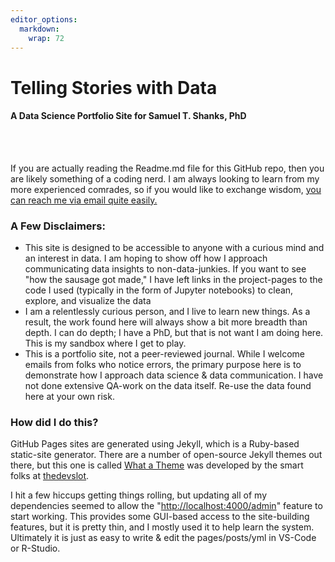```yaml
---
editor_options: 
  markdown: 
    wrap: 72
---
```


# Telling Stories with Data

#### A Data Science Portfolio Site for Samuel T. Shanks, PhD

<br><br>

If you are actually reading the Readme.md file for this GitHub repo,
then you are likely something of a coding nerd. I am always looking to
learn from my more experienced comrades, so if you would like to
exchange wisdom, [you can reach me via email quite
easily.](mailto:sshanks@fastmail.fm)

### A Few Disclaimers:

-   This site is designed to be accessible to anyone with a curious mind
    and an interest in data. I am hoping to show off how I approach
    communicating data insights to non-data-junkies. If you want to see
    "how the sausage got made," I have left links in the project-pages
    to the code I used (typically in the form of Jupyter notebooks) to
    clean, explore, and visualize the data
-   I am a relentlessly curious person, and I live to learn new things.
    As a result, the work found here will always show a bit more breadth
    than depth. I can do depth; I have a PhD, but that is not want I am
    doing here. This is my sandbox where I get to play.
-   This is a portfolio site, not a peer-reviewed journal. While I
    welcome emails from folks who notice errors, the primary purpose
    here is to demonstrate how I approach data science & data
    communication. I have not done extensive QA-work on the data itself.
    Re-use the data found here at your own risk.

### How did I do this?

GitHub Pages sites are generated using Jekyll, which is a Ruby-based
static-site generator. There are a number of open-source Jekyll themes
out there, but this one is called [What a
Theme](https://thedevslot.github.io/WhatATheme/) was developed by the
smart folks at [thedevslot](https://github.com/thedevslot).

I hit a few hiccups getting things rolling, but updating all of my
dependencies seemed to allow the "<http://localhost:4000/admin>" feature
to start working. This provides some GUI-based access to the
site-building features, but it is pretty thin, and I mostly used it to
help learn the system. Ultimately it is just as easy to write & edit the
pages/posts/yml in VS-Code or R-Studio.
